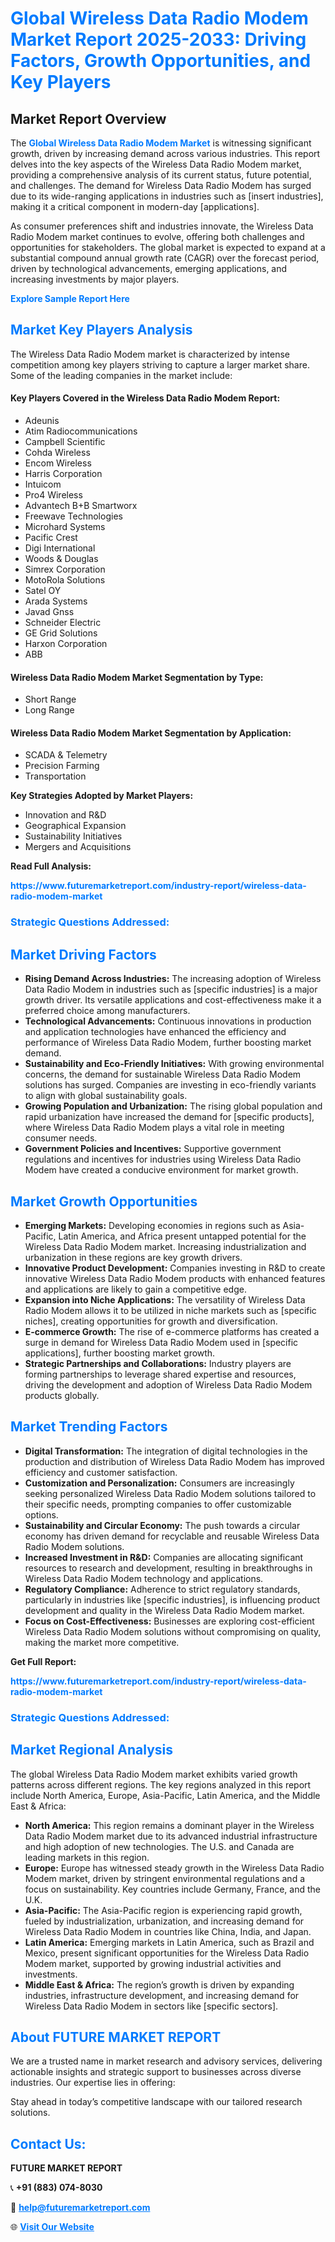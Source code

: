 <h1 style="color: #007BFF;">Global Wireless Data Radio Modem Market Report 2025-2033: Driving Factors, Growth Opportunities, and Key Players</h1>

<section id="overview">
<h2>Market Report Overview</h2>
<p>The <a href="https://www.futuremarketreport.com/industry-report/wireless-data-radio-modem-market" style="color: #007BFF; text-decoration: none;"><strong>Global Wireless Data Radio Modem Market</strong></a> is witnessing significant growth, driven by increasing demand across various industries. This report delves into the key aspects of the Wireless Data Radio Modem market, providing a comprehensive analysis of its current status, future potential, and challenges. The demand for Wireless Data Radio Modem has surged due to its wide-ranging applications in industries such as [insert industries], making it a critical component in modern-day [applications].</p>
<p>As consumer preferences shift and industries innovate, the Wireless Data Radio Modem market continues to evolve, offering both challenges and opportunities for stakeholders. The global market is expected to expand at a substantial compound annual growth rate (CAGR) over the forecast period, driven by technological advancements, emerging applications, and increasing investments by major players.</p>
</section>

<section id="overview">
<p><a href="https://www.futuremarketreport.com/request-sample/reportId=57940" style="color: #007BFF; text-decoration: none;"><strong>Explore Sample Report Here</strong></a></p>
</section>

<section id="key-players">
<h2 style="color: #007BFF;">Market Key Players Analysis</h2>
<p>The Wireless Data Radio Modem market is characterized by intense competition among key players striving to capture a larger market share. Some of the leading companies in the market include:</p>
<h4>Key Players Covered in the Wireless Data Radio Modem Report:</h4>
<ul><li>Adeunis</li><li>Atim Radiocommunications</li><li>Campbell Scientific</li><li>Cohda Wireless</li><li>Encom Wireless</li><li>Harris Corporation</li><li>Intuicom</li><li>Pro4 Wireless</li><li>Advantech B+B Smartworx</li><li>Freewave Technologies</li><li>Microhard Systems</li><li>Pacific Crest</li><li>Digi International</li><li>Woods &amp; Douglas</li><li>Simrex Corporation</li><li>MotoRola Solutions</li><li>Satel OY</li><li>Arada Systems</li><li>Javad Gnss</li><li>Schneider Electric</li><li>GE Grid Solutions</li><li>Harxon Corporation</li><li>ABB</li></ul>
<h4>Wireless Data Radio Modem Market Segmentation by Type:</h4>
<ul><li>Short Range</li><li>Long Range</li></ul>

<h4>Wireless Data Radio Modem Market Segmentation by Application:</h4>
<ul><li>SCADA &amp; Telemetry</li><li>Precision Farming</li><li>Transportation</li></ul>
<p><strong>Key Strategies Adopted by Market Players:</strong></p>
<ul>
<li>Innovation and R&D</li>
<li>Geographical Expansion</li>
<li>Sustainability Initiatives</li>
<li>Mergers and Acquisitions</li>
</ul>
</section>

<section>
<p><strong>Read Full Analysis: </strong></p><a href="https://www.futuremarketreport.com/industry-report/wireless-data-radio-modem-market" style="color: #007BFF; text-decoration: none;"><strong>https://www.futuremarketreport.com/industry-report/wireless-data-radio-modem-market</strong></a>
<h3 style="color: #007BFF;">Strategic Questions Addressed:</h3>
</section>

<section id="driving-factors">
<h2 style="color: #007BFF;">Market Driving Factors</h2>
<ul>
<li><strong>Rising Demand Across Industries:</strong> The increasing adoption of Wireless Data Radio Modem in industries such as [specific industries] is a major growth driver. Its versatile applications and cost-effectiveness make it a preferred choice among manufacturers.</li>
<li><strong>Technological Advancements:</strong> Continuous innovations in production and application technologies have enhanced the efficiency and performance of Wireless Data Radio Modem, further boosting market demand.</li>
<li><strong>Sustainability and Eco-Friendly Initiatives:</strong> With growing environmental concerns, the demand for sustainable Wireless Data Radio Modem solutions has surged. Companies are investing in eco-friendly variants to align with global sustainability goals.</li>
<li><strong>Growing Population and Urbanization:</strong> The rising global population and rapid urbanization have increased the demand for [specific products], where Wireless Data Radio Modem plays a vital role in meeting consumer needs.</li>
<li><strong>Government Policies and Incentives:</strong> Supportive government regulations and incentives for industries using Wireless Data Radio Modem have created a conducive environment for market growth.</li>
</ul>
</section>

<section id="growth-opportunities">
<h2 style="color: #007BFF;">Market Growth Opportunities</h2>
<ul>
<li><strong>Emerging Markets:</strong> Developing economies in regions such as Asia-Pacific, Latin America, and Africa present untapped potential for the Wireless Data Radio Modem market. Increasing industrialization and urbanization in these regions are key growth drivers.</li>
<li><strong>Innovative Product Development:</strong> Companies investing in R&D to create innovative Wireless Data Radio Modem products with enhanced features and applications are likely to gain a competitive edge.</li>
<li><strong>Expansion into Niche Applications:</strong> The versatility of Wireless Data Radio Modem allows it to be utilized in niche markets such as [specific niches], creating opportunities for growth and diversification.</li>
<li><strong>E-commerce Growth:</strong> The rise of e-commerce platforms has created a surge in demand for Wireless Data Radio Modem used in [specific applications], further boosting market growth.</li>
<li><strong>Strategic Partnerships and Collaborations:</strong> Industry players are forming partnerships to leverage shared expertise and resources, driving the development and adoption of Wireless Data Radio Modem products globally.</li>
</ul>
</section>

<section id="trending-factors">
<h2 style="color: #007BFF;">Market Trending Factors</h2>
<ul>
<li><strong>Digital Transformation:</strong> The integration of digital technologies in the production and distribution of Wireless Data Radio Modem has improved efficiency and customer satisfaction.</li>
<li><strong>Customization and Personalization:</strong> Consumers are increasingly seeking personalized Wireless Data Radio Modem solutions tailored to their specific needs, prompting companies to offer customizable options.</li>
<li><strong>Sustainability and Circular Economy:</strong> The push towards a circular economy has driven demand for recyclable and reusable Wireless Data Radio Modem solutions.</li>
<li><strong>Increased Investment in R&D:</strong> Companies are allocating significant resources to research and development, resulting in breakthroughs in Wireless Data Radio Modem technology and applications.</li>
<li><strong>Regulatory Compliance:</strong> Adherence to strict regulatory standards, particularly in industries like [specific industries], is influencing product development and quality in the Wireless Data Radio Modem market.</li>
<li><strong>Focus on Cost-Effectiveness:</strong> Businesses are exploring cost-efficient Wireless Data Radio Modem solutions without compromising on quality, making the market more competitive.</li>
</ul>
</section>

<section>
<p><strong>Get Full Report: </strong></p><a href="https://www.futuremarketreport.com/industry-report/wireless-data-radio-modem-market" style="color: #007BFF; text-decoration: none;"><strong>https://www.futuremarketreport.com/industry-report/wireless-data-radio-modem-market</strong></a>
<h3 style="color: #007BFF;">Strategic Questions Addressed:</h3>
</section>


<section id="regional-analysis">
<h2 style="color: #007BFF;">Market Regional Analysis</h2>
<p>The global Wireless Data Radio Modem market exhibits varied growth patterns across different regions. The key regions analyzed in this report include North America, Europe, Asia-Pacific, Latin America, and the Middle East & Africa:</p>
<ul>
<li><strong>North America:</strong> This region remains a dominant player in the Wireless Data Radio Modem market due to its advanced industrial infrastructure and high adoption of new technologies. The U.S. and Canada are leading markets in this region.</li>
<li><strong>Europe:</strong> Europe has witnessed steady growth in the Wireless Data Radio Modem market, driven by stringent environmental regulations and a focus on sustainability. Key countries include Germany, France, and the U.K.</li>
<li><strong>Asia-Pacific:</strong> The Asia-Pacific region is experiencing rapid growth, fueled by industrialization, urbanization, and increasing demand for Wireless Data Radio Modem in countries like China, India, and Japan.</li>
<li><strong>Latin America:</strong> Emerging markets in Latin America, such as Brazil and Mexico, present significant opportunities for the Wireless Data Radio Modem market, supported by growing industrial activities and investments.</li>
<li><strong>Middle East & Africa:</strong> The region’s growth is driven by expanding industries, infrastructure development, and increasing demand for Wireless Data Radio Modem in sectors like [specific sectors].</li>
</ul>
</section>

<footer>
<h2 style="color: #007BFF;">About FUTURE MARKET REPORT</h2>
<p>We are a trusted name in market research and advisory services, delivering actionable insights and strategic support to businesses across diverse industries. Our expertise lies in offering:</p>

<p>Stay ahead in today’s competitive landscape with our tailored research solutions.</p>

<h2 style="color: #007BFF;">Contact Us:</h2>
<p><strong>FUTURE MARKET REPORT</strong></p>
<p>📞 <strong>+91 (883) 074-8030</strong></p>
<p>📧 <strong><a href="mailto:help@futuremarketreport.com" style="color: #007BFF;">help@futuremarketreport.com</a></strong></p>
<p>🌐 <strong><a href="https://www.futuremarketreport.com/" style="color: #007BFF;">Visit Our Website</a></strong></p>
</footer>